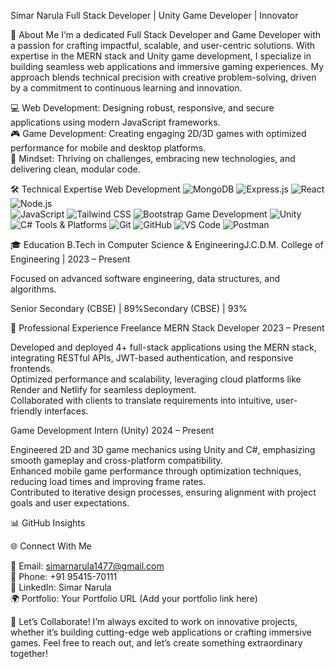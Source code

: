 Simar Narula
Full Stack Developer | Unity Game Developer | Innovator

🌟 About Me
I’m a dedicated Full Stack Developer and Game Developer with a passion for crafting impactful, scalable, and user-centric solutions. With expertise in the MERN stack and Unity game development, I specialize in building seamless web applications and immersive gaming experiences. My approach blends technical precision with creative problem-solving, driven by a commitment to continuous learning and innovation.

💻 Web Development: Designing robust, responsive, and secure applications using modern JavaScript frameworks.  
🎮 Game Development: Creating engaging 2D/3D games with optimized performance for mobile and desktop platforms.  
🧠 Mindset: Thriving on challenges, embracing new technologies, and delivering clean, modular code.


🛠️ Technical Expertise
Web Development
  ![MongoDB](https://img.shields.io/badge/MongoDB-4EA94B?style=for-the-badge&logo=mongodb&logoColor=white)
![Express.js](https://img.shields.io/badge/Express.js-404D59?style=for-the-badge)
![React](https://img.shields.io/badge/React-20232A?style=for-the-badge&logo=react&logoColor=61DAFB)
![Node.js](https://img.shields.io/badge/Node.js-339933?style=for-the-badge&logo=node.js&logoColor=white)  
![JavaScript](https://img.shields.io/badge/JavaScript-F7DF1E?style=for-the-badge&logo=javascript&logoColor=black)
![Tailwind CSS](https://img.shields.io/badge/TailwindCSS-38B2AC?style=for-the-badge&logo=tailwind-css&logoColor=white)
![Bootstrap](https://img.shields.io/badge/Bootstrap-563D7C?style=for-the-badge&logo=bootstrap&logoColor=white)
Game Development
  ![Unity](https://img.shields.io/badge/Unity-000000?style=for-the-badge&logo=unity&logoColor=white)
![C#](https://img.shields.io/badge/C%23-239120?style=for-the-badge&logo=c-sharp&logoColor=white)
Tools & Platforms
![Git](https://img.shields.io/badge/Git-F05032?style=for-the-badge&logo=git&logoColor=white)
![GitHub](https://img.shields.io/badge/GitHub-181717?style=for-the-badge&logo=github&logoColor=white)
![VS Code](https://img.shields.io/badge/VS%20Code-007ACC?style=for-the-badge&logo=visual-studio-code&logoColor=white)
![Postman](https://img.shields.io/badge/Postman-FF6C37?style=for-the-badge&logo=postman&logoColor=white)
  

🎓 Education
B.Tech in Computer Science & EngineeringJ.C.D.M. College of Engineering | 2023 – Present  

Focused on advanced software engineering, data structures, and algorithms.

Senior Secondary (CBSE) | 89%Secondary (CBSE) | 93%  

💼 Professional Experience
Freelance MERN Stack Developer
2023 – Present  

Developed and deployed 4+ full-stack applications using the MERN stack, integrating RESTful APIs, JWT-based authentication, and responsive frontends.  
Optimized performance and scalability, leveraging cloud platforms like Render and Netlify for seamless deployment.  
Collaborated with clients to translate requirements into intuitive, user-friendly interfaces.

Game Development Intern (Unity)
2024 – Present  

Engineered 2D and 3D game mechanics using Unity and C#, emphasizing smooth gameplay and cross-platform compatibility.  
Enhanced mobile game performance through optimization techniques, reducing load times and improving frame rates.  
Contributed to iterative design processes, ensuring alignment with project goals and user expectations.


📊 GitHub Insights

  
  



🌐 Connect With Me

📧 Email: simarnarula1477@gmail.com  
📱 Phone: +91 95415-70111  
💼 LinkedIn: Simar Narula  
🌍 Portfolio: Your Portfolio URL (Add your portfolio link here)


🚀 Let’s Collaborate!
I’m always excited to work on innovative projects, whether it’s building cutting-edge web applications or crafting immersive games. Feel free to reach out, and let’s create something extraordinary together!
